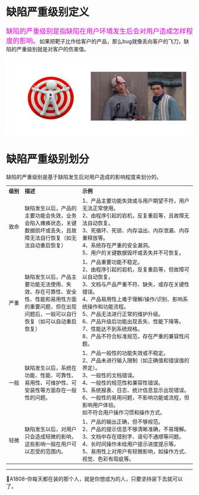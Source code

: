 # 缺陷严重级别定义

<font color="#dd00dd" size="4" face="楷体">缺陷的严重级别是指缺陷在用户环境发生后会对用户造成怎样程度的影响。</font>如果把靶子比作给客户的产品，那么bug就像丢向客户的飞刀，缺陷的严重级别就是对客户的伤害值。

![](resFiles/r2/缺陷的严重级别定义.jpg)

# 缺陷严重级别划分
缺陷的严重级别是基于缺陷发生后对用户造成的影响程度来划分的。

<table>
	<tr>
		<th width="50px" align="left">级别</th>
		<th width="300px" align="left">描述</th>
		<th width="650px" align="left">示例</th>
	</tr>
	<tr>
		<td>致命</td>
		<td>缺陷发生以后，产品的主要功能会失效，业务会陷入瘫痪状态，关键数据损坏或丢失，且故障无法自行恢复（如无法自动重启恢复）</td>
		<td>1、产品主要功能失效或与用户期望不符，用户无法正常使用。<br>
			2、由程序引起的宕机，反复重启等，且故障无法自动恢复。<br>
			3、死循环、死锁、内存溢出、内存泄漏、内存重释放等。<br>
			4、系统存在严重的安全漏洞。<br>
			5、用户的关键数据毁坏或丢失并不可恢复。
		</td>
	</tr>
	<tr>
		<td>严重</td>
		<td>缺陷发生以后，产品主要功能无法使用、失效、存在可靠性、安全性、性能和易用性方面的重要问题，但在出现问题后，一般可以自行恢复（如可以自动重启恢复）</td>
		<td>1、产品重要功能不稳定。<br>
			2、由程序引起的宕机，反复重启等，但故障可以自动恢复。<br>
			3、文档与产品严重不符、缺失，或存在关键性错误。<br>
			4、产品易用性上难于理解/操作/识别、影响系统操作和功能流程。<br>
			5、产品无法进行正常的维护升级。<br>
			6、产品升级后功能出现丢失、性能下降等。<br>
			7、性能达不到系统规格。<br>
			8、产品不符合标准规范，存在严重的兼容性问题。<br>
		</td>
	</tr>
	<tr>
		<td>一般</td>
		<td>缺陷发生以后，系统在功能、性能、可靠性、易用性、可维护性、可安装性等方面存在一般性的问题。</td>
		<td>1、产品一般性的功能失效或不稳定。<br>
			2、产品未进行输入限制（如正确值和错误值的界定）。<br>
			3、一般性的文档错误。<br>
			4、一般性的规范性和兼容性错误。<br>
			5、系统报表、日志、统计信息显示出现错误。<br>
			6、一般性的易用问题，不影响功能或流程，但影响用户体验。<br>
			  如不符合用户操作习惯和操作方式。
		</td>
	</tr>
	<tr>
		<td>轻微</td>
		<td>缺陷发生以后，对用户只会造成轻微的影响，这些影响一般在用户可以忍受的范围内。</td>
		<td>1、产品的输出正确，但不够规范。<br>
			2、产品的提示信息不够清晰准确，不易理解。<br>
			3、文档中存在错别字、语句不通顺等问题。<br>
			4、长时间操作未给用户提示进度提示等。<br>
			5、易用性上对用户有轻微影响，如操作方式、视觉、色彩有瑕疵等。<br>
		</td>
	</tr>
</table>

* * *
:bell:A1808-你每天都在装的那个人，就是你想成为的人，只要坚持装下去就可以了。
